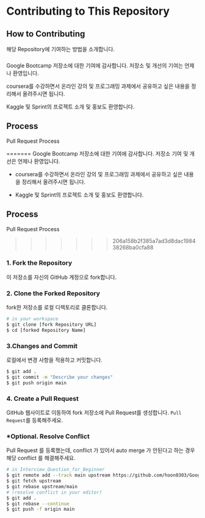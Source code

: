 # Contributing to This Repository

## How to Contributing
해당 Repository에 기여하는 방법을 소개합니다.

### 
Google Bootcamp 저장소에 대한 기여에 감사합니다. 저장소 및 개선의 기여는 언제나 환영입니다.

coursera를 수강하면서 온라인 강의 및 프로그래밍 과제에서 공유하고 싶은 내용을 정리해서 올려주시면 됩니다.

Kaggle 및 Sprint의 프로젝트 소개 및 홍보도 환영합니다.

## Process
Pull Request Process

=======
Google Bootcamp 저장소에 대한 기여에 감사합니다. 저장소 기여 및 개선은 언제나 환영입니다.

- coursera를 수강하면서 온라인 강의 및 프로그래밍 과제에서 공유하고 싶은 내용을 정리해서 올려주시면 됩니다.

- Kaggle 및 Sprint의 프로젝트 소개 및 홍보도 환영합니다.


## Process
Pull Request Process
>>>>>>> 206a158b2f385a7ad3d8dac198438268ba0cfa88

### 1. Fork the Repository

이 저장소를 자신의 GitHub 계정으로 fork합니다.

### 2. Clone the Forked Repository

fork한 저장소를 로컬 디렉토리로 클론합니다.

```bash
# in your workspace
$ git clone [fork Repository URL]
$ cd [forked Repository Name]
```

### 3.Changes and Commit
로컬에서 변경 사항을 적용하고 커밋합니다.
```bash
$ git add .
$ git commit -m "Describe your changes"
$ git push origin main
```

### 4. Create a Pull Request
GitHub 웹사이트로 이동하여 fork 저장소에 Pull Request를 생성합니다.
`Pull Request`를 등록해주세요.

### *Optional. Resolve Conflict

Pull Request 를 등록했는데, conflict 가 있어서 auto merge 가 안된다고 하는 경우 해당 conflict 를 해결해주세요.

```bash
# in Interview_Question_for_Beginner
$ git remote add --track main upstream https://github.com/hoon0303/Google_ML_Bootcamp_2024.git
$ git fetch upstream
$ git rebase upstream/main
# (resolve conflict in your editor)
$ git add .
$ git rebase --continue
$ git push -f origin main

